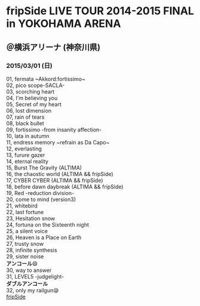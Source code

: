 # fripSide LIVE TOUR 2014-2015 FINAL in YOKOHAMA ARENA
## ＠横浜アリーナ (神奈川県)
### 2015/03/01 (日)



01, fermata ~Akkord:fortissimo~   
02, pico scope-SACLA-   
03, scorching heart   
04, I'm believing you   
05, Secret of my heart   
06, lost dimension    
07, rain of tears   
08, black bullet   
09, fortissimo -from insanity affection-    
10, lata in autumn    
11, endress memory ~refrain as Da Capo~    
12, everlasting   
13, furure gazer    
14, eternal reality    
15, Burst The Gravity (ALTIMA)    
16, the chaostic world (ALTIMA && fripSide)    
17, CYBER CYBER (ALTIMA && fripSide)    
18, before dawn daybreak (ALTIMA && fripSide)     
19, Red -reduction division-    
20, come to mind (version3)    
21, whitebird    
22, last fortune    
23, Hesitation snow   
24, fortuna on the Sixteenth night    
25, a silent voice    
26, Heaven is a Place on Earth   
27, trusty snow    
28, infinite synthesis    
29, sister noise    
**アンコール**:smile:    
30, way to answer    
31, LEVEL5 -judgelight-    
**ダブルアンコール**    
32, only my railgun:sleepy:    
[fripSide](http://fripside.net)
